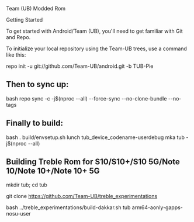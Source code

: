 Team (UB) Modded Rom

Getting Started

To get started with Android/Team (UB), you'll need to get familiar with Git and Repo.

To initialize your local repository using the Team-UB trees, use a command like this:

repo init -u git://github.com/Team-UB/android.git -b TUB-Pie


Then to sync up:
----------------
bash
repo sync -c -j$(nproc --all) --force-sync --no-clone-bundle --no-tags


Finally to build:
-----------------
bash
. build/envsetup.sh
lunch tub_device_codename-userdebug
mka tub -j$(nproc --all)


Building Treble Rom for S10/S10+/S10 5G/Note 10/Note 10+/Note 10+ 5G
------------------------------
mkdir tub; cd tub

git clone https://github.com/Team-UB/treble_experimentations

bash ../treble_experimentations/build-dakkar.sh tub arm64-aonly-gapps-nosu-user

